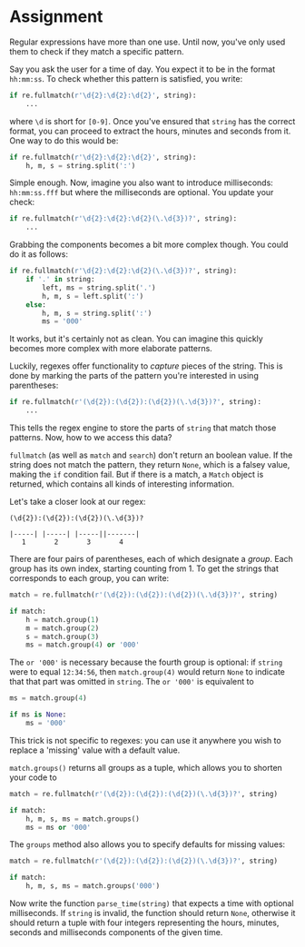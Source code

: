 # Assignment

Regular expressions have more than one use. Until now, you've only used them
to check if they match a specific pattern.

Say you ask the user for a time of day. You expect it to be in the format
`hh:mm:ss`. To check whether this pattern is satisfied, you write:

```python
if re.fullmatch(r'\d{2}:\d{2}:\d{2}', string):
    ...
```

where `\d` is short for `[0-9]`. Once you've ensured that `string` has
the correct format, you can proceed to extract the hours, minutes and seconds from it.
One way to do this would be:

```python
if re.fullmatch(r'\d{2}:\d{2}:\d{2}', string):
    h, m, s = string.split(':')
```

Simple enough. Now, imagine you also want to introduce milliseconds: `hh:mm:ss.fff` but where the milliseconds are optional. You update your check:

```python
if re.fullmatch(r'\d{2}:\d{2}:\d{2}(\.\d{3})?', string):
    ...
```

Grabbing the components becomes a bit more complex though. You could do it as follows:

```python
if re.fullmatch(r'\d{2}:\d{2}:\d{2}(\.\d{3})?', string):
    if '.' in string:
        left, ms = string.split('.')
        h, m, s = left.split(':')
    else:
        h, m, s = string.split(':')
        ms = '000'
```

It works, but it's certainly not as clean. You can imagine this quickly
becomes more complex with more elaborate patterns.

Luckily, regexes offer functionality to *capture* pieces of the string.
This is done by marking the parts of the pattern you're interested in using
parentheses:

```python
if re.fullmatch(r'(\d{2}):(\d{2}):(\d{2})(\.\d{3})?', string):
    ...
```

This tells the regex engine to store the parts of `string` that match those
patterns. Now, how to we access this data?

`fullmatch` (as well as `match` and `search`) don't return an boolean value.
If the string does not match the pattern, they return `None`, which is a falsey value,
making the `if` condition fail. But if there is a match, a `Match` object is returned, which contains all kinds of interesting information.

Let's take a closer look at our regex:

```text
(\d{2}):(\d{2}):(\d{2})(\.\d{3})?

|-----| |-----| |-----||-------|
   1       2       3       4
```

There are four pairs of parentheses, each of which designate a *group*.
Each group has its own index, starting counting from 1. To get the
strings that corresponds to each group, you can write:

```python
match = re.fullmatch(r'(\d{2}):(\d{2}):(\d{2})(\.\d{3})?', string)

if match:
    h = match.group(1)
    m = match.group(2)
    s = match.group(3)
    ms = match.group(4) or '000'
```

The `or '000'` is necessary because the fourth group is optional: if `string`
were to equal `12:34:56`, then `match.group(4)` would return `None` to indicate
that that part was omitted in `string`. The `or '000'` is equivalent to

```python
ms = match.group(4)

if ms is None:
    ms = '000'
```

This trick is not specific to regexes: you can use it anywhere you
wish to replace a 'missing' value with a default value.

`match.groups()` returns all groups as a tuple, which allows you to shorten your code to

```python
match = re.fullmatch(r'(\d{2}):(\d{2}):(\d{2})(\.\d{3})?', string)

if match:
    h, m, s, ms = match.groups()
    ms = ms or '000'
```

The `groups` method also allows you to specify defaults for missing values:

```python
match = re.fullmatch(r'(\d{2}):(\d{2}):(\d{2})(\.\d{3})?', string)

if match:
    h, m, s, ms = match.groups('000')
```

Now write the function `parse_time(string)` that expects a time with optional milliseconds.
If `string` is invalid, the function should return `None`, otherwise it should
return a tuple with four integers representing the hours, minutes, seconds
and milliseconds components of the given time.